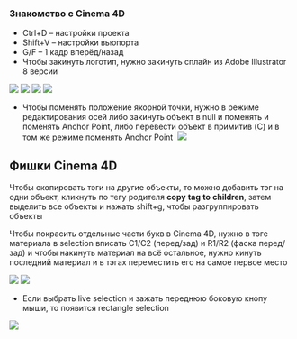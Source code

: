 ### Знакомство с Cinema 4D

- Ctrl+D – настройки проекта
- Shift+V – настройки вьюпорта
- G/F – 1 кадр вперёд/назад
- Чтобы закинуть логотип, нужно закинуть сплайн из Adobe Illustrator 8 версии

![](_png/Pasted%20image%2020221026204024.png)
![](_png/Pasted%20image%2020221026204027.png)
![](_png/Pasted%20image%2020221026204034.png)
![](_png/Pasted%20image%2020221026204037.png)
- Чтобы поменять положение якорной точки, нужно в режиме редактирования осей либо закинуть объект в null и поменять и поменять Anchor Point, либо перевести объект в примитив (C) и в том же режиме поменять Anchor Point 
![](_png/Pasted%20image%2020221026204057.png)

## Фишки Cinema 4D

Чтобы скопировать тэги на другие объекты, то можно добавить тэг на одни объект, кликнуть по тегу родителя **copy** **tag** **to** **children**, затем выделить все объекты и нажать shift+g, чтобы разгруппировать объекты

Чтобы покрасить отдельные части букв в Cinema 4D, нужно в тэге материала в selection вписать C1/C2 (перед/зад) и R1/R2 (фаска перед/зад) и чтобы накинуть материал на всё остальное, нужно кинуть последний материал и в тэгах переместить его на самое первое место

![](_png/Pasted%20image%2020221026194837.png)
![](_png/Pasted%20image%2020221026194842.png)

- Если выбрать live selection и зажать переднюю боковую кнопу мыши, то появится rectangle selection

![](_png/Pasted%20image%2020221026194906.png)